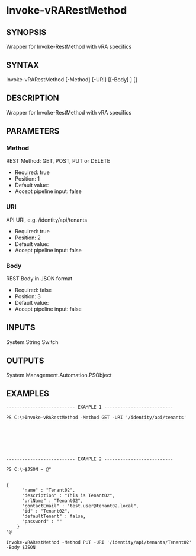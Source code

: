 # Invoke-vRARestMethod

## SYNOPSIS
    
Wrapper for Invoke-RestMethod with vRA specifics

## SYNTAX
 Invoke-vRARestMethod [-Method] <String> [-URI] <String> [[-Body] <String>] [<CommonParameters>]    

## DESCRIPTION

Wrapper for Invoke-RestMethod with vRA specifics

## PARAMETERS


### Method

REST Method: GET, POST, PUT or DELETE

* Required: true
* Position: 1
* Default value: 
* Accept pipeline input: false

### URI

API URI, e.g. /identity/api/tenants

* Required: true
* Position: 2
* Default value: 
* Accept pipeline input: false

### Body

REST Body in JSON format

* Required: false
* Position: 3
* Default value: 
* Accept pipeline input: false

## INPUTS

System.String
Switch

## OUTPUTS

System.Management.Automation.PSObject

## EXAMPLES
```
-------------------------- EXAMPLE 1 --------------------------

PS C:\>Invoke-vRARestMethod -Method GET -URI '/identity/api/tenants'







-------------------------- EXAMPLE 2 --------------------------

PS C:\>$JSON = @"


{
      "name" : "Tenant02",
      "description" : "This is Tenant02",
      "urlName" : "Tenant02",
      "contactEmail" : "test.user@tenant02.local",
      "id" : "Tenant02",
      "defaultTenant" : false,
      "password" : ""
    }
"@

Invoke-vRARestMethod -Method PUT -URI '/identity/api/tenants/Tenant02' -Body $JSON
```

